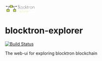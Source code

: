 <img src="https://github.com/Blocktron-Project/blocktron-explorer/blob/master/logo.png" width=100 alt="logo">

# blocktron-explorer

[![Build Status](https://travis-ci.org/Blocktron-Project/blocktron-explorer.svg?branch=master)](https://travis-ci.org/Blocktron-Project/blocktron-explorer)

The web-ui for exploring blocktron blockchain
